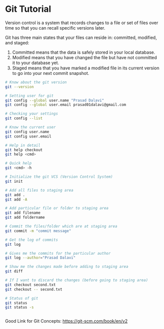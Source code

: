 # Git Tutorial
Version control is a system that records changes to a file or set of files over time so that you can recall specific versions later.

 Git has three main states that your files can reside in: committed, modified, and staged:
 1. Committed means that the data is safely stored in your local database.
 2. Modified means that you have changed the file but have not committed it to your database yet.
 3. Staged means that you have marked a modified file in its current version to go into your next commit snapshot.


``` bash
# Know about the git version
git --version

# Setting user for git
git config --global user.name "Prasad Dalavi"
git config --global user.email prasad01dalavi@gmail.com

# Checking your settings
git config --list

# Know the current user
git config user.name
git config user.email

# Help in detail
git help checkout
git help <cmd>

# Quick help
git <cmd> -h

# Initialize the git VCS (Version Control System) 
git init

# Add all files to staging area
git add . 
git add -A

# Add particular file or folder to staging area
git add filename
git add foldername

# Commit the files/folder which are at staging area
git commit -m "commit message"

# Get the log of commits 
git log

# Gives me the commits for the particular author
git log --author="Prasad Dalavi"

# Show me the changes made before adding to staging area 
git diff

# If I want to discard the changes (before going to staging area)
git checkout second.txt
git checkout -- second.txt

# Status of git
git status
git status -s



```
Good Link for Git Concepts:
https://git-scm.com/book/en/v2
